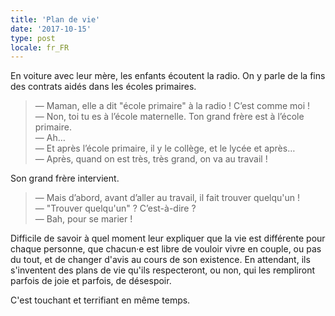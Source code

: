 ```yaml
---
title: 'Plan de vie'
date: '2017-10-15'
type: post
locale: fr_FR
---
```


En voiture avec leur mère, les enfants écoutent la radio. On y parle de la fins des contrats aidés dans les écoles primaires.

<!-- more -->

> — Maman, elle a dit "école primaire" à la radio ! C’est comme moi !  
> — Non, toi tu es à l’école maternelle. Ton grand frère est à l’école primaire.  
> — Ah…  
> — Et après l’école primaire, il y le collège, et le lycée et après…  
> — Après, quand on est très, très grand, on va au travail !

Son  grand frère intervient.

> — Mais d’abord, avant d’aller au travail, il fait trouver quelqu'un !  
> — "Trouver quelqu'un" ? C’est-à-dire ?  
> — Bah, pour se marier !

Difficile de savoir à quel moment leur expliquer que la vie est différente pour chaque personne, que chacun·e est libre de vouloir vivre en couple, ou pas du tout, et de changer d'avis au cours de son existence. En attendant, ils s'inventent des plans de vie qu'ils respecteront, ou non, qui les rempliront parfois de joie et parfois, de désespoir.

C'est touchant et terrifiant en même temps.